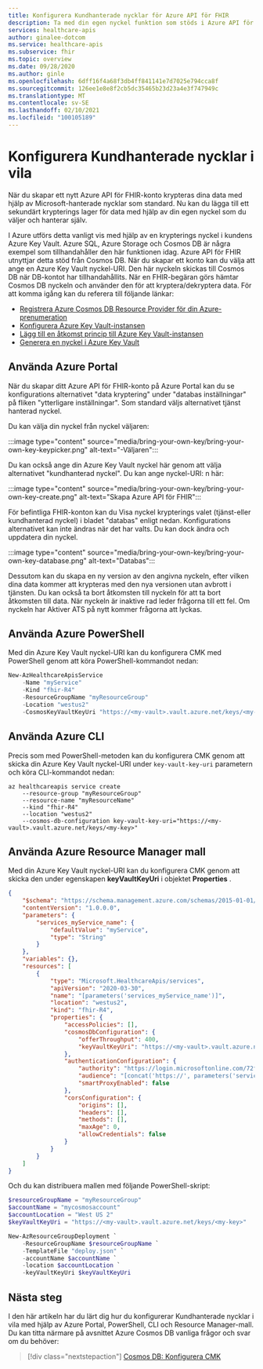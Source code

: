 ```yaml
---
title: Konfigurera Kundhanterade nycklar för Azure API för FHIR
description: Ta med din egen nyckel funktion som stöds i Azure API för FHIR via Cosmos DB
services: healthcare-apis
author: ginalee-dotcom
ms.service: healthcare-apis
ms.subservice: fhir
ms.topic: overview
ms.date: 09/28/2020
ms.author: ginle
ms.openlocfilehash: 6dff16f4a68f3db4ff841141e7d7025e794cca8f
ms.sourcegitcommit: 126ee1e8e8f2cb5dc35465b23d23a4e3f747949c
ms.translationtype: MT
ms.contentlocale: sv-SE
ms.lasthandoff: 02/10/2021
ms.locfileid: "100105189"
---
```

# <a name="configure-customer-managed-keys-at-rest"></a>Konfigurera Kundhanterade nycklar i vila

När du skapar ett nytt Azure API för FHIR-konto krypteras dina data med hjälp av Microsoft-hanterade nycklar som standard. Nu kan du lägga till ett sekundärt krypterings lager för data med hjälp av din egen nyckel som du väljer och hanterar själv.

I Azure utförs detta vanligt vis med hjälp av en krypterings nyckel i kundens Azure Key Vault. Azure SQL, Azure Storage och Cosmos DB är några exempel som tillhandahåller den här funktionen idag. Azure API för FHIR utnyttjar detta stöd från Cosmos DB. När du skapar ett konto kan du välja att ange en Azure Key Vault nyckel-URI. Den här nyckeln skickas till Cosmos DB när DB-kontot har tillhandahållits. När en FHIR-begäran görs hämtar Cosmos DB nyckeln och använder den för att kryptera/dekryptera data. För att komma igång kan du referera till följande länkar:

- [Registrera Azure Cosmos DB Resource Provider för din Azure-prenumeration](../cosmos-db/how-to-setup-cmk.md#register-resource-provider) 
- [Konfigurera Azure Key Vault-instansen](../cosmos-db/how-to-setup-cmk.md#configure-your-azure-key-vault-instance)
- [Lägg till en åtkomst princip till Azure Key Vault-instansen](../cosmos-db/how-to-setup-cmk.md#add-an-access-policy-to-your-azure-key-vault-instance)
- [Generera en nyckel i Azure Key Vault](../cosmos-db/how-to-setup-cmk.md#generate-a-key-in-azure-key-vault)

## <a name="using-azure-portal"></a>Använda Azure Portal

När du skapar ditt Azure API för FHIR-konto på Azure Portal kan du se konfigurations alternativet "data kryptering" under "databas inställningar" på fliken "ytterligare inställningar". Som standard väljs alternativet tjänst hanterad nyckel. 

Du kan välja din nyckel från nyckel väljaren:

:::image type="content" source="media/bring-your-own-key/bring-your-own-key-keypicker.png" alt-text="-Väljaren":::

Du kan också ange din Azure Key Vault nyckel här genom att välja alternativet "kundhanterad nyckel". Du kan ange nyckel-URI: n här:

:::image type="content" source="media/bring-your-own-key/bring-your-own-key-create.png" alt-text="Skapa Azure API för FHIR":::

För befintliga FHIR-konton kan du Visa nyckel krypterings valet (tjänst-eller kundhanterad nyckel) i bladet "databas" enligt nedan. Konfigurations alternativet kan inte ändras när det har valts. Du kan dock ändra och uppdatera din nyckel.

:::image type="content" source="media/bring-your-own-key/bring-your-own-key-database.png" alt-text="Databas":::

Dessutom kan du skapa en ny version av den angivna nyckeln, efter vilken dina data kommer att krypteras med den nya versionen utan avbrott i tjänsten. Du kan också ta bort åtkomsten till nyckeln för att ta bort åtkomsten till data. När nyckeln är inaktive rad leder frågorna till ett fel. Om nyckeln har Aktiver ATS på nytt kommer frågorna att lyckas.




## <a name="using-azure-powershell"></a>Använda Azure PowerShell

Med din Azure Key Vault nyckel-URI kan du konfigurera CMK med PowerShell genom att köra PowerShell-kommandot nedan:

```powershell
New-AzHealthcareApisService
    -Name "myService"
    -Kind "fhir-R4"
    -ResourceGroupName "myResourceGroup"
    -Location "westus2"
    -CosmosKeyVaultKeyUri "https://<my-vault>.vault.azure.net/keys/<my-key>"
```

## <a name="using-azure-cli"></a>Använda Azure CLI

Precis som med PowerShell-metoden kan du konfigurera CMK genom att skicka din Azure Key Vault nyckel-URI under `key-vault-key-uri` parametern och köra CLI-kommandot nedan: 

```azurecli-interactive
az healthcareapis service create
    --resource-group "myResourceGroup"
    --resource-name "myResourceName"
    --kind "fhir-R4"
    --location "westus2"
    --cosmos-db-configuration key-vault-key-uri="https://<my-vault>.vault.azure.net/keys/<my-key>"

```
## <a name="using-azure-resource-manager-template"></a>Använda Azure Resource Manager mall

Med din Azure Key Vault nyckel-URI kan du konfigurera CMK genom att skicka den under egenskapen **keyVaultKeyUri** i objektet **Properties** .

```json
{
    "$schema": "https://schema.management.azure.com/schemas/2015-01-01/deploymentTemplate.json#",
    "contentVersion": "1.0.0.0",
    "parameters": {
        "services_myService_name": {
            "defaultValue": "myService",
            "type": "String"
        }
    },
    "variables": {},
    "resources": [
        {
            "type": "Microsoft.HealthcareApis/services",
            "apiVersion": "2020-03-30",
            "name": "[parameters('services_myService_name')]",
            "location": "westus2",
            "kind": "fhir-R4",
            "properties": {
                "accessPolicies": [],
                "cosmosDbConfiguration": {
                    "offerThroughput": 400,
                    "keyVaultKeyUri": "https://<my-vault>.vault.azure.net/keys/<my-key>"
                },
                "authenticationConfiguration": {
                    "authority": "https://login.microsoftonline.com/72f988bf-86f1-41af-91ab-2d7cd011db47",
                    "audience": "[concat('https://', parameters('services_myService_name'), '.azurehealthcareapis.com')]",
                    "smartProxyEnabled": false
                },
                "corsConfiguration": {
                    "origins": [],
                    "headers": [],
                    "methods": [],
                    "maxAge": 0,
                    "allowCredentials": false
                }
            }
        }
    ]
}
```

Och du kan distribuera mallen med följande PowerShell-skript:

```powershell
$resourceGroupName = "myResourceGroup"
$accountName = "mycosmosaccount"
$accountLocation = "West US 2"
$keyVaultKeyUri = "https://<my-vault>.vault.azure.net/keys/<my-key>"

New-AzResourceGroupDeployment `
    -ResourceGroupName $resourceGroupName `
    -TemplateFile "deploy.json" `
    -accountName $accountName `
    -location $accountLocation `
    -keyVaultKeyUri $keyVaultKeyUri
```

## <a name="next-steps"></a>Nästa steg

I den här artikeln har du lärt dig hur du konfigurerar Kundhanterade nycklar i vila med hjälp av Azure Portal, PowerShell, CLI och Resource Manager-mall. Du kan titta närmare på avsnittet Azure Cosmos DB vanliga frågor och svar om du behöver: 
 
>[!div class="nextstepaction"]
>[Cosmos DB: Konfigurera CMK](https://docs.microsoft.com/azure/cosmos-db/how-to-setup-cmk#frequently-asked-questions)
